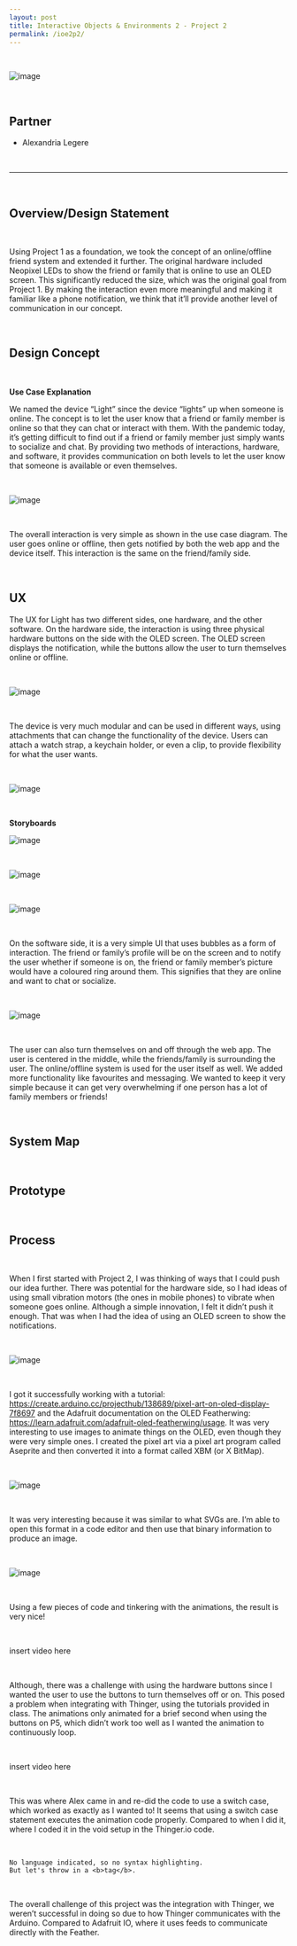 ```yaml
---
layout: post
title: Interactive Objects & Environments 2 - Project 2
permalink: /ioe2p2/
---
```


<br>

![image](/images/light1.png)

<br>

## Partner

* Alexandria Legere

<br>

-----

<br>

## Overview/Design Statement

<br>

Using Project 1 as a foundation, we took the concept of an online/offline friend system and extended it further. The original hardware included Neopixel LEDs to show the friend or family that is online to use an OLED screen. This significantly reduced the size, which was the original goal from Project 1. By making the interaction even more meaningful and making it familiar like a phone notification, we think that it’ll provide another level of communication in our concept.

<br>

## Design Concept

<br>

<b>Use Case Explanation</b>

We named the device “Light” since the device “lights” up when someone is online. The concept is to let the user know that a friend or family member is online so that they can chat or interact with them. With the pandemic today, it’s getting difficult to find out if a friend or family member just simply wants to socialize and chat. By providing two methods of interactions, hardware, and software, it provides communication on both levels to let the user know that someone is available or even themselves.

<br>

![image](/images/usecasediagram.png)

<br>

The overall interaction is very simple as shown in the use case diagram. The user goes online or offline, then gets notified by both the web app and the device itself. This interaction is the same on the friend/family side.

<br>

## UX

The UX for Light has two different sides, one hardware, and the other software. On the hardware side, the interaction is using three physical hardware buttons on the side with the OLED screen. The OLED screen displays the notification, while the buttons allow the user to turn themselves online or offline.

<br>

![image](/images/diagram.png)

<br>

The device is very much modular and can be used in different ways, using attachments that can change the functionality of the device. Users can attach a watch strap, a keychain holder, or even a clip, to provide flexibility for what the user wants.

<br>

![image](/images/usecase_attachments.png)

<br>

<b>Storyboards</b>

![image](/images/s1.png)

<br>

![image](/images/s2.png)

<br>

![image](/images/s3.png)

<br>

On the software side, it is a very simple UI that uses bubbles as a form of interaction. The friend or family’s profile will be on the screen and to notify the user whether if someone is on, the friend or family member’s picture would have a coloured ring around them. This signifies that they are online and want to chat or socialize.

<br>

![image](/images/ioe2p26.png)

<br>

The user can also turn themselves on and off through the web app. The user is centered in the middle, while the friends/family is surrounding the user. The online/offline system is used for the user itself as well. We added more functionality like favourites and messaging. We wanted to keep it very simple because it can get very overwhelming if one person has a lot of family members or friends!

<br>

## System Map

<br>

## Prototype

<br>

## Process

<br>

When I first started with Project 2, I was thinking of ways that I could push our idea further. There was potential for the hardware side, so I had ideas of using small vibration motors (the ones in mobile phones) to vibrate when someone goes online. Although a simple innovation, I felt it didn’t push it enough. That was when I had the idea of using an OLED screen to show the notifications.

<br>

![image](/images/ioe2p26.png)

<br>

I got it successfully working with a tutorial: https://create.arduino.cc/projecthub/138689/pixel-art-on-oled-display-7f8697 and the Adafruit documentation on the OLED Featherwing: https://learn.adafruit.com/adafruit-oled-featherwing/usage. It was very interesting to use images to animate things on the OLED, even though they were very simple ones. I created the pixel art via a pixel art program called Aseprite and then converted it into a format called XBM (or X BitMap).

<br>

![image](/images/ioe2p26.png)

<br>

It was very interesting because it was similar to what SVGs are. I’m able to open this format in a code editor and then use that binary information to produce an image.

<br> 

![image](/images/ioe2p26.png)

<br>

Using a few pieces of code and tinkering with the animations, the result is very nice!

<br>

insert video here

<br>
 
Although, there was a challenge with using the hardware buttons since I wanted the user to use the buttons to turn themselves off or on. This posed a problem when integrating with Thinger, using the tutorials provided in class. The animations only animated for a brief second when using the buttons on P5, which didn’t work too well as I wanted the animation to continuously loop.

<br>

insert video here

<br>
 
This was where Alex came in and re-did the code to use a switch case, which worked as exactly as I wanted to! It seems that using a switch case statement executes the animation code properly. Compared to when I did it, where I coded it in the void setup in the Thinger.io code.
 
 <br>
 
```
No language indicated, so no syntax highlighting.
But let's throw in a <b>tag</b>.
```

<br>
 
The overall challenge of this project was the integration with Thinger, we weren’t successful in doing so due to how Thinger communicates with the Arduino. Compared to Adafruit IO, where it uses feeds to communicate directly with the Feather.





